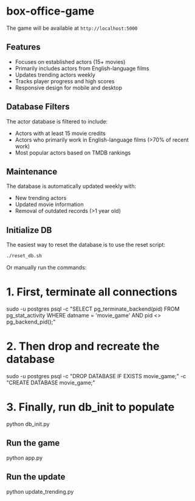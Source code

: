 # box-office-game

The game will be available at `http://localhost:5000`

## Features

- Focuses on established actors (15+ movies)
- Primarily includes actors from English-language films
- Updates trending actors weekly
- Tracks player progress and high scores
- Responsive design for mobile and desktop

## Database Filters

The actor database is filtered to include:
- Actors with at least 15 movie credits
- Actors who primarily work in English-language films (>70% of recent work)
- Most popular actors based on TMDB rankings

## Maintenance

The database is automatically updated weekly with:
- New trending actors
- Updated movie information
- Removal of outdated records (>1 year old)

## Initialize DB

The easiest way to reset the database is to use the reset script:
```bash
./reset_db.sh
```

Or manually run the commands:

# 1. First, terminate all connections
sudo -u postgres psql -c "SELECT pg_terminate_backend(pid) FROM pg_stat_activity WHERE datname = 'movie_game' AND pid <> pg_backend_pid();"

# 2. Then drop and recreate the database
sudo -u postgres psql -c "DROP DATABASE IF EXISTS movie_game;" -c "CREATE DATABASE movie_game;"

# 3. Finally, run db_init to populate
python db_init.py

## Run the game

python app.py

## Run the update

python update_trending.py

